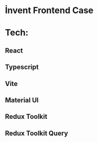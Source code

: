 # İnvent Frontend Case

# Tech:

## React
## Typescript
## Vite
## Material UI
## Redux Toolkit
## Redux Toolkit Query
